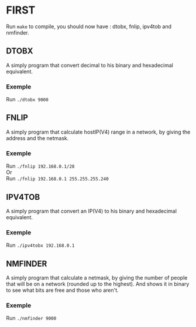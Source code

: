 # FIRST  

Run `make` to compile, you should now have : dtobx, fnlip, ipv4tob and nmfinder.  


## DTOBX  

A simply program that convert decimal to his binary and hexadecimal equivalent.  

### Exemple  

Run `./dtobx 9000`  


## FNLIP  

A simply program that calculate hostIP(V4) range in a network, by giving the address and the netmask.  

### Exemple  

Run `./fnlip 192.168.0.1/28`  
Or  
Run `./fnlip 192.168.0.1 255.255.255.240`  


## IPV4TOB  

A simply program that convert an IP(V4) to his binary and hexadecimal equivalent.  

### Exemple  

Run `./ipv4tobx 192.168.0.1`  


## NMFINDER  

A simply program that calculate a netmask, by giving the number of people that will be on a network (rounded up to the highest). And shows it in binary to see what bits are free and those who aren't.  

### Exemple  

Run `./nmfinder 9000`  